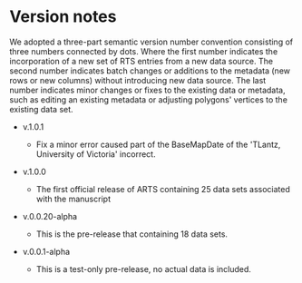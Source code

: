 # Version notes
We adopted a three-part semantic version number convention consisting of three numbers connected by dots. Where the first number indicates the incorporation of a new set of RTS entries from a new data source. The second number indicates batch changes or additions to the metadata (new rows or new columns) without introducing new data source. The last number indicates minor changes or fixes to the existing data or metadata, such as editing an existing metadata or adjusting polygons' vertices to the existing data set. 

- v.1.0.1
    - Fix a minor error caused part of the BaseMapDate of the 'TLantz, University of Victoria' incorrect.

- v.1.0.0
    - The first official release of ARTS containing 25 data sets associated with the manuscript

- v.0.0.20-alpha
    - This is the pre-release that containing 18 data sets.

- v.0.0.1-alpha
    - This is a test-only pre-release, no actual data is included.

